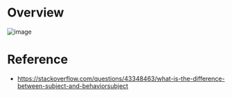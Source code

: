 # Overview
![image](https://github.com/LenChang/Tech_Sharing/assets/9037287/91204d53-dc25-4882-8ff4-02700c9f910a)

# Reference
- https://stackoverflow.com/questions/43348463/what-is-the-difference-between-subject-and-behaviorsubject
